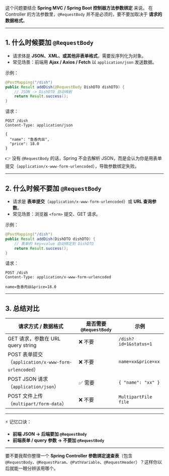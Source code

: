 这个问题要结合 **Spring MVC / Spring Boot 控制器方法参数绑定** 来说。
 在 Controller 的方法参数里，`@RequestBody` 并不是必须的，要不要加取决于 **请求的数据格式**。

------

## 1. **什么时候要加 `@RequestBody`**

- 请求体是 **JSON、XML、或其他非表单格式**，需要反序列化为对象。
- 常见场景：前端用 **Ajax / Axios / Fetch** 以 `application/json` 发送数据。

示例：

```java
@PostMapping("/dish")
public Result addDish(@RequestBody DishDTO dishDTO) {
    // JSON -> DishDTO 自动映射
    return Result.success();
}
```

请求：

```http
POST /dish
Content-Type: application/json

{
  "name": "鱼香肉丝",
  "price": 18.0
}
```

👉 没有 `@RequestBody` 的话，Spring 不会去解析 JSON，而是会认为你是用表单提交（`application/x-www-form-urlencoded`），导致参数绑定失败。

------

## 2. **什么时候不要加 `@RequestBody`**

- 请求是 **表单提交**（`application/x-www-form-urlencoded`）或 **URL 查询参数**。
- 常见场景：浏览器 `<form>` 提交、GET 请求。

示例：

```java
@PostMapping("/dish")
public Result addDish(DishDTO dishDTO) {
    // 表单的 key=value 自动绑定到 DishDTO
    return Result.success();
}
```

请求：

```http
POST /dish
Content-Type: application/x-www-form-urlencoded

name=鱼香肉丝&price=18.0
```

------

## 3. **总结对比**

| 请求方式 / 数据格式                                  | 是否需要 `@RequestBody` | 示例                  |
| ---------------------------------------------------- | ----------------------- | --------------------- |
| GET 请求，参数在 URL query string                    | ❌ 不要                  | `/dish?id=1&status=1` |
| POST 表单提交（`application/x-www-form-urlencoded`） | ❌ 不要                  | `name=xx&price=xx`    |
| POST JSON 请求（`application/json`）                 | ✅ 需要                  | `{ "name": "xx" }`    |
| POST 文件上传（`multipart/form-data`）               | ❌ 不要                  | `MultipartFile file`  |

------

⚡ 记忆口诀：

- **前端 JSON → 后端要加 `@RequestBody`**
- **前端表单 / query 参数 → 不要加 `@RequestBody`**

------

要不要我帮你整理一个 **Spring Controller 参数绑定速查表**（包含 `@RequestBody`、`@RequestParam`、`@PathVariable`、`@RequestHeader`）？这样你以后就能一眼分辨该用哪个。